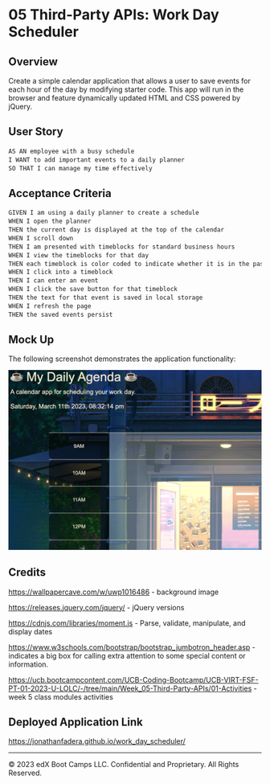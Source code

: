 # 05 Third-Party APIs: Work Day Scheduler

## Overview

Create a simple calendar application that allows a user to save events for each hour of the day by modifying starter code. This app will run in the browser and feature dynamically updated HTML and CSS powered by jQuery.

## User Story

```md
AS AN employee with a busy schedule
I WANT to add important events to a daily planner
SO THAT I can manage my time effectively
```

## Acceptance Criteria

```md
GIVEN I am using a daily planner to create a schedule
WHEN I open the planner
THEN the current day is displayed at the top of the calendar
WHEN I scroll down
THEN I am presented with timeblocks for standard business hours
WHEN I view the timeblocks for that day
THEN each timeblock is color coded to indicate whether it is in the past, present, or future
WHEN I click into a timeblock
THEN I can enter an event
WHEN I click the save button for that timeblock
THEN the text for that event is saved in local storage
WHEN I refresh the page
THEN the saved events persist
```
## Mock Up

The following screenshot demonstrates the application functionality:

![A user clicks on slots on the color-coded calendar and edits the events.](./assets/css/Screenshot%202023-03-11%20at%208.32.15%20PM.png)


## Credits

https://wallpapercave.com/w/uwp1016486 - background image

https://releases.jquery.com/jquery/ - jQuery versions

https://cdnjs.com/libraries/moment.js - Parse, validate, manipulate, and display dates

https://www.w3schools.com/bootstrap/bootstrap_jumbotron_header.asp - indicates a big box for calling extra attention to some special content or information.

https://ucb.bootcampcontent.com/UCB-Coding-Bootcamp/UCB-VIRT-FSF-PT-01-2023-U-LOLC/-/tree/main/Week_05-Third-Party-APIs/01-Activities - week 5 class modules activities


## Deployed Application Link

https://jonathanfadera.github.io/work_day_scheduler/

- - -
© 2023 edX Boot Camps LLC. Confidential and Proprietary. All Rights Reserved.
